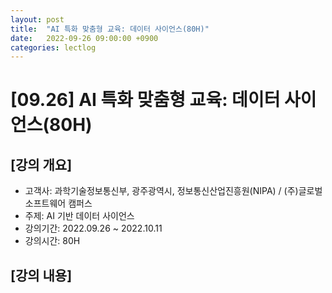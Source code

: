 ```yaml
---
layout: post
title:  "AI 특화 맞춤형 교육: 데이터 사이언스(80H)"
date:   2022-09-26 09:00:00 +0900
categories: lectlog
---
```


# [09.26] AI 특화 맞춤형 교육: 데이터 사이언스(80H)

## [강의 개요]

* 고객사: 과학기술정보통신부, 광주광역시, 정보통신산업진흥원(NIPA) / (주)글로벌 소프트웨어 캠퍼스
* 주제: AI 기반 데이터 사이언스
* 강의기간: 2022.09.26 ~ 2022.10.11
* 강의시간: 80H

## [강의 내용]


